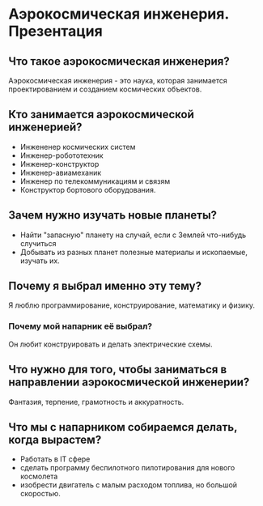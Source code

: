 # Аэрокосмическая инженерия. Презентация #


## Что такое аэрокосмическая инженерия? ##
Аэрокосмическая инженерия - это наука, которая занимается проектированием и созданием космических объектов.

## Кто занимается аэрокосмической инженерией? ##
* Инжененер космических систем
* Инженер-робототехник 
* Инженер-конструктор
* Инженер-авиамеханик
* Инженер по телекоммуникациям и связям 
* Конструктор бортового оборудования.

## Зачем нужно изучать новые планеты? ##
* Найти "запасную" планету на случай, если с Землей что-нибудь случиться
* Добывать из разных планет полезные материалы и ископаемые, изучать их.

## Почему я выбрал именно эту тему? ##
Я люблю программирование, 
        конструирование, 
        математику и физику.
### Почему мой напарник её выбрал? ###
Он любит конструировать и делать электрические схемы.

## Что нужно для того, чтобы заниматься в направлении аэрокосмической инженерии? ##
Фантазия, терпение, грамотность и аккуратность.

## Что мы с напарником собираемся делать, когда вырастем? ##
* Работать в IT сфере
* сделать программу беспилотного пилотирования для нового космолета
* изобрести двигатель с малым расходом топлива, но большой скоростью.